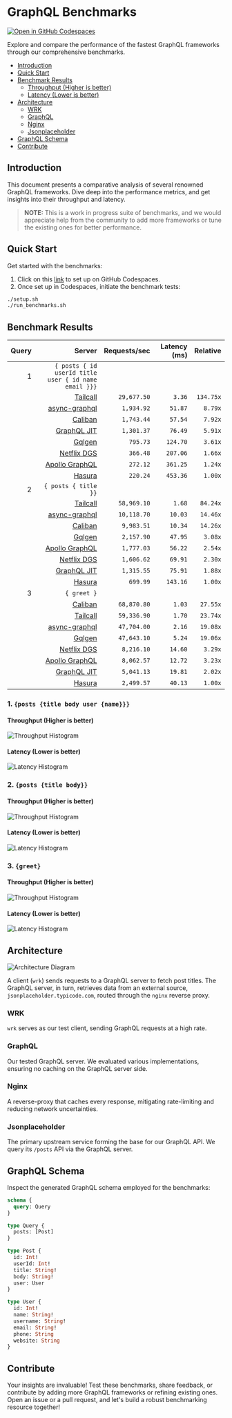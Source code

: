 # GraphQL Benchmarks <!-- omit from toc -->

[![Open in GitHub Codespaces](https://github.com/codespaces/badge.svg)](https://codespaces.new/tailcallhq/graphql-benchmarks)

Explore and compare the performance of the fastest GraphQL frameworks through our comprehensive benchmarks.

- [Introduction](#introduction)
- [Quick Start](#quick-start)
- [Benchmark Results](#benchmark-results)
  - [Throughput (Higher is better)](#throughput-higher-is-better)
  - [Latency (Lower is better)](#latency-lower-is-better)
- [Architecture](#architecture)
  - [WRK](#wrk)
  - [GraphQL](#graphql)
  - [Nginx](#nginx)
  - [Jsonplaceholder](#jsonplaceholder)
- [GraphQL Schema](#graphql-schema)
- [Contribute](#contribute)

[Tailcall]: https://github.com/tailcallhq/tailcall
[Gqlgen]: https://github.com/99designs/gqlgen
[Apollo GraphQL]: https://github.com/apollographql/apollo-server
[Netflix DGS]: https://github.com/netflix/dgs-framework
[Caliban]: https://github.com/ghostdogpr/caliban
[async-graphql]: https://github.com/async-graphql/async-graphql
[Hasura]: https://github.com/hasura/graphql-engine
[GraphQL JIT]: https://github.com/zalando-incubator/graphql-jit

## Introduction

This document presents a comparative analysis of several renowned GraphQL frameworks. Dive deep into the performance metrics, and get insights into their throughput and latency.

> **NOTE:** This is a work in progress suite of benchmarks, and we would appreciate help from the community to add more frameworks or tune the existing ones for better performance.

## Quick Start

Get started with the benchmarks:

1. Click on this [link](https://codespaces.new/tailcallhq/graphql-benchmarks) to set up on GitHub Codespaces.
2. Once set up in Codespaces, initiate the benchmark tests:

```bash
./setup.sh
./run_benchmarks.sh
```

## Benchmark Results

<!-- PERFORMANCE_RESULTS_START -->

| Query | Server | Requests/sec | Latency (ms) | Relative |
|-------:|--------:|--------------:|--------------:|---------:|
| 1 | `{ posts { id userId title user { id name email }}}` |
|| [Tailcall] | `29,677.50` | `3.36` | `134.75x` |
|| [async-graphql] | `1,934.92` | `51.87` | `8.79x` |
|| [Caliban] | `1,743.44` | `57.54` | `7.92x` |
|| [GraphQL JIT] | `1,301.37` | `76.49` | `5.91x` |
|| [Gqlgen] | `795.73` | `124.70` | `3.61x` |
|| [Netflix DGS] | `366.48` | `207.06` | `1.66x` |
|| [Apollo GraphQL] | `272.12` | `361.25` | `1.24x` |
|| [Hasura] | `220.24` | `453.36` | `1.00x` |
| 2 | `{ posts { title }}` |
|| [Tailcall] | `58,969.10` | `1.68` | `84.24x` |
|| [async-graphql] | `10,118.70` | `10.03` | `14.46x` |
|| [Caliban] | `9,983.51` | `10.34` | `14.26x` |
|| [Gqlgen] | `2,157.90` | `47.95` | `3.08x` |
|| [Apollo GraphQL] | `1,777.03` | `56.22` | `2.54x` |
|| [Netflix DGS] | `1,606.62` | `69.91` | `2.30x` |
|| [GraphQL JIT] | `1,315.55` | `75.91` | `1.88x` |
|| [Hasura] | `699.99` | `143.16` | `1.00x` |
| 3 | `{ greet }` |
|| [Caliban] | `68,870.80` | `1.03` | `27.55x` |
|| [Tailcall] | `59,336.90` | `1.70` | `23.74x` |
|| [async-graphql] | `47,704.00` | `2.16` | `19.08x` |
|| [Gqlgen] | `47,643.10` | `5.24` | `19.06x` |
|| [Netflix DGS] | `8,216.10` | `14.60` | `3.29x` |
|| [Apollo GraphQL] | `8,062.57` | `12.72` | `3.23x` |
|| [GraphQL JIT] | `5,041.13` | `19.81` | `2.02x` |
|| [Hasura] | `2,499.57` | `40.13` | `1.00x` |

<!-- PERFORMANCE_RESULTS_END -->



### 1. `{posts {title body user {name}}}`
#### Throughput (Higher is better)

![Throughput Histogram](assets/req_sec_histogram1.png)

#### Latency (Lower is better)

![Latency Histogram](assets/latency_histogram1.png)

### 2. `{posts {title body}}`
#### Throughput (Higher is better)

![Throughput Histogram](assets/req_sec_histogram2.png)

#### Latency (Lower is better)

![Latency Histogram](assets/latency_histogram2.png)

### 3. `{greet}`
#### Throughput (Higher is better)

![Throughput Histogram](assets/req_sec_histogram3.png)

#### Latency (Lower is better)

![Latency Histogram](assets/latency_histogram3.png)

## Architecture

![Architecture Diagram](assets/architecture.png)

A client (`wrk`) sends requests to a GraphQL server to fetch post titles. The GraphQL server, in turn, retrieves data from an external source, `jsonplaceholder.typicode.com`, routed through the `nginx` reverse proxy.

### WRK

`wrk` serves as our test client, sending GraphQL requests at a high rate.

### GraphQL

Our tested GraphQL server. We evaluated various implementations, ensuring no caching on the GraphQL server side.

### Nginx

A reverse-proxy that caches every response, mitigating rate-limiting and reducing network uncertainties.

### Jsonplaceholder

The primary upstream service forming the base for our GraphQL API. We query its `/posts` API via the GraphQL server.

## GraphQL Schema

Inspect the generated GraphQL schema employed for the benchmarks:

```graphql
schema {
  query: Query
}

type Query {
  posts: [Post]
}

type Post {
  id: Int!
  userId: Int!
  title: String!
  body: String!
  user: User
}

type User {
  id: Int!
  name: String!
  username: String!
  email: String!
  phone: String
  website: String
}
```

## Contribute

Your insights are invaluable! Test these benchmarks, share feedback, or contribute by adding more GraphQL frameworks or refining existing ones. Open an issue or a pull request, and let's build a robust benchmarking resource together!
